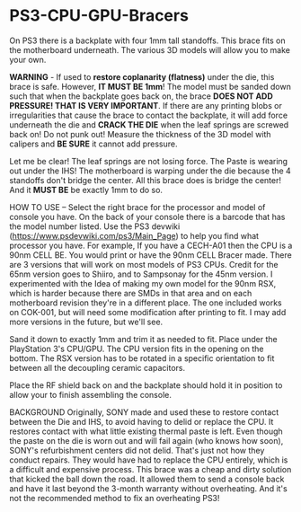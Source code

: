 # PS3-CPU-GPU-Bracers
On PS3 there is a backplate with four 1mm tall standoffs. This brace fits on the motherboard underneath. The various 3D models will allow you to make your own.

**WARNING** - If used to **restore coplanarity (flatness)** under the die, this brace is safe. However, **IT MUST BE 1mm**! The model must be sanded down such that when the backplate goes back on, the brace **DOES NOT ADD PRESSURE! THAT IS VERY IMPORTANT**. If there are any printing blobs or irregularities that cause the brace to contact the backplate, it will add force underneath the die and **CRACK THE DIE** when the leaf springs are screwed back on! Do not punk out! Measure the thickness of the 3D model with calipers and **BE SURE** it cannot add pressure.

Let me be clear! The leaf springs are not losing force. The Paste is wearing out under the IHS! The motherboard is warping under the die because the 4 standoffs don't bridge the center. All this brace does is bridge the center! And it **MUST BE** be exactly 1mm to do so.

HOW TO USE – Select the right brace for the processor and model of console you have. On the back of your console there is a barcode that has the model number listed. Use the PS3 devwiki (https://www.psdevwiki.com/ps3/Main_Page) to help you find what processor you have. For example, If you have a CECH-A01 then the CPU is a 90nm CELL BE. You would print or have the 90nm CELL Bracer made. There are 3 versions that will work on most models of PS3 CPUs. Credit for the 65nm version goes to Shiiro, and to Sampsonay for the 45nm version. I experimented with the Idea of making my own model for the 90nm RSX, which is harder because there are SMDs in that area and on each motherboard revision they're in a different place. The one included works on COK-001, but will need some modification after printing to fit. I may add more versions in the future, but we'll see. 

Sand it down to exactly 1mm and trim it as needed to fit. Place under the PlayStation 3's CPU/GPU. The CPU version fits in the opening on the bottom. The RSX version has to be rotated in a specific orientation to fit between all the decoupling ceramic capacitors.

Place the RF shield back on and the backplate should hold it in position to allow your to finish assembling the console. 

BACKGROUND
Originally, SONY made and used these to restore contact between the Die and IHS, to avoid having to delid or replace the CPU. It restores contact with what little existing thermal paste is left. Even though the paste on the die is worn out and will fail again (who knows how soon), SONY's refurbishment centers did not delid. That's just not how they conduct repairs. They would have had to replace the CPU entirely, which is a difficult and expensive process. This brace was a cheap and dirty solution that kicked the ball down the road. It allowed them to send a console back and have it last beyond the 3-month warranty without overheating. And it's not the recommended method to fix an overheating PS3!


